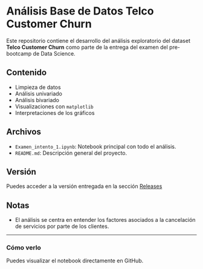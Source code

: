 # Análisis Base de Datos Telco Customer Churn

Este repositorio contiene el desarrollo del análisis exploratorio del dataset **Telco Customer Churn** como parte de la entrega del examen del pre-bootcamp de Data Science.

## Contenido

- Limpieza de datos
- Análisis univariado
- Análisis bivariado
- Visualizaciones con `matplotlib`
- Interpretaciones de los gráficos

## Archivos

- `Examen_intento_1.ipynb`: Notebook principal con todo el análisis.
- `README.md`: Descripción general del proyecto.

## Versión

Puedes acceder a la versión entregada en la sección [Releases](https://github.com/MacarenaMoraV/Examen-intento-1/releases)

## Notas

- El análisis se centra en entender los factores asociados a la cancelación de servicios por parte de los clientes.
---

### Cómo verlo

Puedes visualizar el notebook directamente en GitHub.

